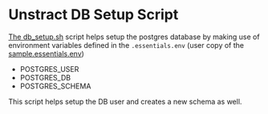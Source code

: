 # Unstract DB Setup Script

[The db_setup.sh](/docker/scripts/db-setup/db_setup.sh) script helps setup the postgres database by making use of environment variables defined in the `.essentials.env` (user copy of the [sample.essentials.env](/docker/sample.essentials.env))

- POSTGRES_USER
- POSTGRES_DB
- POSTGRES_SCHEMA

This script helps setup the DB user and creates a new schema as well.
